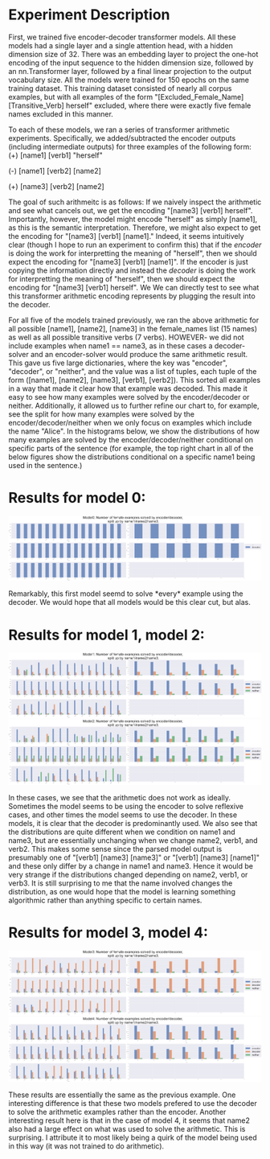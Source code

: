 # Experiment Description
First, we trained five encoder-decoder transformer models. All these models had a single layer and a single attention head, with a hidden dimension size of 32. There was an embedding layer to project the one-hot encoding of the input sequence to the hidden dimension size, followed by an nn.Transformer layer, followed by a final linear projection to the output vocabulary size. All the models were trained for 150 epochs on the same training dataset. This training dataset consisted of nearly all corpus examples, but with all examples of the form "[Excluded_Female_Name] [Transitive_Verb] herself" excluded, where there were exactly five female names excluded in this manner.

To each of these models, we ran a series of transformer arithmetic experiments. Specifically, we added/subtracted the encoder outputs (including intermediate outputs) for three examples of the following form:
(+) [name1] [verb1] "herself"

(-) [name1] [verb2] [name2]

(+) [name3] [verb2] [name2]

The goal of such arithmeitc is as follows: If we naively inspect the arithmetic and see what cancels out, we get the encoding "[name3] [verb1] herself". Importantly, however, the model might encode "herself" as simply [name1], as this is the semantic interpretation. Therefore, we might also expect to get the encoding for "[name3] [verb1] [name1]." Indeed, it seems intuitively clear (though I hope to run an experiment to confirm this) that if the *encoder* is doing the work for interpretting the meaning of "herself", then we should expect the encoding for "[name3] [verb1] [name1]". If the encoder is just copying the information directly and instead the *decoder* is doing the work for interpretting the meaning of "herself", then we should expect the encoding for "[name3] [verb1] herself". We We can directly test to see what this transformer arithmetic encoding represents by plugging the result into the decoder.

For all five of the models trained previously, we ran the above arithmetic for all possible [name1], [name2], [name3] in the female_names list (15 names) as well as all possible transitive verbs (7 verbs). HOWEVER- we did not include examples when name1 == name3, as in these cases a decoder-solver and an encoder-solver would produce the same arithmetic result. This gave us five large dictionaries, where the key was "encoder", "decoder", or "neither", and the value was a list of tuples, each tuple of the form ([name1], [name2], [name3], [verb1], [verb2]). This sorted all examples in a way that made it clear how that example was decoded. This made it easy to see how many examples were solved by the encoder/decoder or neither. Additionally, it allowed us to further refine our chart to, for example, see the split for how many examples were solved by the encoder/decoder/neither when we only focus on examples which include the name "Alice". In the histograms below, we show the distributions of how many examples are solved by the encoder/decoder/neither conditional on specific parts of the sentence (for example, the top right chart in all of the below figures show the distributions conditional on a specific name1 being used in the sentence.)

# Results for model 0:
<p align="center">
    <img src="https://github.com/luk27182/Reflexive-Anaphora/blob/main/Figures/Experiment_Results_070423_model0_breakdown.png">
</p>
Remarkably, this  first model seemd to solve *every* example using the decoder. We would hope that all models would be this clear cut, but alas.

# Results for model 1, model 2:
<p align="center">
  <img src="https://github.com/luk27182/Reflexive-Anaphora/blob/main/Figures/Experiment_Results_070423_model1_breakdown.png">
  <img src="https://github.com/luk27182/Reflexive-Anaphora/blob/main/Figures/Experiment_Results_070423_model2_breakdown.png">
</p>
In these cases, we see that the arithmetic does not work as ideally. Sometimes the model seems to be using the encoder to solve reflexive cases, and other times the model seems to use the decoder. In these models, it is clear that the decoder is predominantly used. We also see that the distributions are quite different when we condition on name1 and name3, but are essentially unchanging when we change name2, verb1, and verb2. This makes some sense since the parsed model output is presumably one of "[verb1] [name3] [name3]" or "[verb1] [name3] [name1]" and these only differ by a change in name1 and name3. Hence it would be very strange if the distributions changed depending on name2, verb1, or verb3. It is still surprising to me that the name involved changes the distribution, as one would hope that the model is learning something algorithmic rather than anything specific to certain names.

# Results for model 3, model 4:
<p align="center">
  <img src="https://github.com/luk27182/Reflexive-Anaphora/blob/main/Figures/Experiment_Results_070423_model3_breakdown.png">
  <img src="https://github.com/luk27182/Reflexive-Anaphora/blob/main/Figures/Experiment_Results_070423_model4_breakdown.png">
</p>
These results are essentially the same as the previous example. One interesting difference is that these two models prefered to use the decoder to solve the arithmetic examples rather than the encoder. Another interesting result here is that in the case of model 4, it seems that name2 also had a large effect on what was used to solve the arithmetic. This is surprising. I attribute it to most likely being a quirk of the model being used in this way (it was not trained to do arithmetic).
